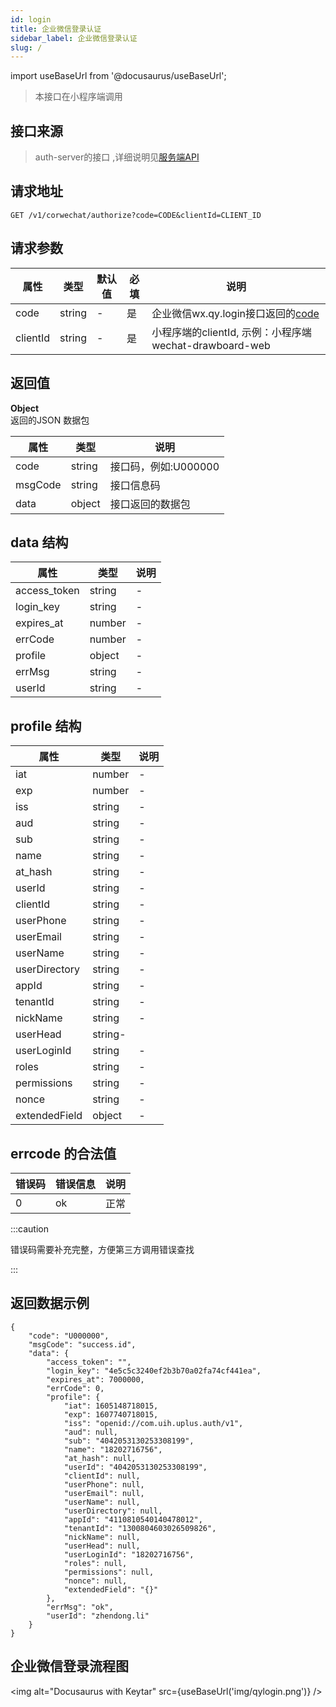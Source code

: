```yaml
---
id: login
title: 企业微信登录认证
sidebar_label: 企业微信登录认证
slug: /
---
```

import useBaseUrl from '@docusaurus/useBaseUrl';

> 本接口在小程序端调用

## 接口来源

>auth-server的接口 ,详细说明见[服务端API](/specification.md)


## 请求地址
``` 
GET /v1/corwechat/authorize?code=CODE&clientId=CLIENT_ID
```
## 请求参数

|属性|类型|默认值|必填|说明|
|----|----|----|-----|----|
|code|string|-|是|企业微信wx.qy.login接口返回的[code](https://work.weixin.qq.com/api/doc/90000/90136/91506)|
|clientId|string|-|是|小程序端的clientId, 示例：小程序端wechat-drawboard-web|

## 返回值
<b>Object</b>  
返回的JSON 数据包

|属性|类型|说明|
|----|----|----|
|code|string|接口码，例如:U000000|
|msgCode|string|接口信息码|
|data|object|接口返回的数据包|

## data 结构
|属性|类型|说明|
|----|----|----|
|access_token|string|-|
|login_key|string|-|
|expires_at|number|-|
|errCode|number|-|
|profile|object|-|
|errMsg|string|-|
|userId|string|-|

## profile 结构
|属性|类型|说明|
|----|----|----|
|iat|number|-|
|exp|number|-|
|iss|string|-|
|aud|string|-|
|sub|string|-|
|name|string|-|
|at_hash|string|-|
|userId|string|-|
|clientId|string|-|
|userPhone|string|-|
|userEmail|string|-|
|userName|string|-|
|userDirectory|string|-|
|appId|string|-|
|tenantId|string|-|
|nickName|string|-|
|userHead|string-|
|userLoginId|string|-|
|roles|string|-|
|permissions|string|-|
|nonce|string|-|
|extendedField|object|-|

## errcode 的合法值
|错误码|错误信息|说明|
|----|----|----|
|0|ok|正常|


:::caution

错误码需要补充完整，方便第三方调用错误查找

:::

## 返回数据示例
```
{
	"code": "U000000",
	"msgCode": "success.id",
	"data": {
		"access_token": "",
		"login_key": "4e5c5c3240ef2b3b70a02fa74cf441ea",
		"expires_at": 7000000,
		"errCode": 0,
		"profile": {
			"iat": 1605148718015,
			"exp": 1607740718015,
			"iss": "openid://com.uih.uplus.auth/v1",
			"aud": null,
			"sub": "4042053130253308199",
			"name": "18202716756",
			"at_hash": null,
			"userId": "4042053130253308199",
			"clientId": null,
			"userPhone": null,
			"userEmail": null,
			"userName": null,
			"userDirectory": null,
			"appId": "4110810540140478012",
			"tenantId": "1300804603026509826",
			"nickName": null,
			"userHead": null,
			"userLoginId": "18202716756",
			"roles": null,
			"permissions": null,
			"nonce": null,
			"extendedField": "{}"
		},
		"errMsg": "ok",
		"userId": "zhendong.li"
	}
}
```

## 企业微信登录流程图

<img alt="Docusaurus with Keytar" src={useBaseUrl('img/qylogin.png')} />